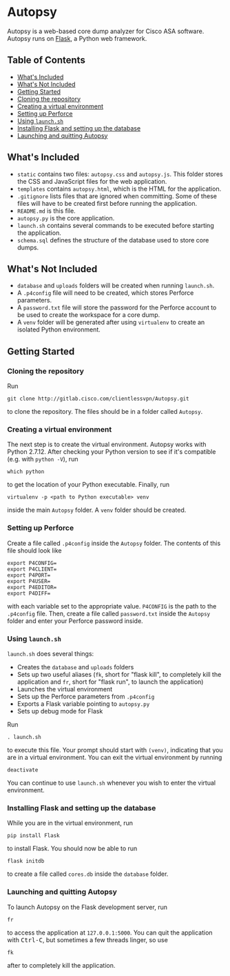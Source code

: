 # Autopsy

Autopsy is a web-based core dump analyzer for Cisco ASA software. Autopsy runs on [Flask](http://flask.pocoo.org/docs/0.11/), a Python web framework.

## Table of Contents

* [What's Included](#whats-included)
* [What's Not Included](#whats-not-included)
* [Getting Started](#getting-started)
 * [Cloning the repository](#cloning-the-repository)
 * [Creating a virtual environment](#creating-a-virtual-environment)
 * [Setting up Perforce](#setting-up-perforce)
 * [Using `launch.sh`](#using-launchsh)
 * [Installing Flask and setting up the database](#installing-flask-and-setting-up-the-database)
 * [Launching and quitting Autopsy](#launching-and-quitting-autopsy)

## What's Included

* `static` contains two files: `autopsy.css` and `autopsy.js`. This folder stores the CSS and JavaScript files for the web application.
* `templates` contains `autopsy.html`, which is the HTML for the application.
* `.gitignore` lists files that are ignored when committing. Some of these files will have to be created first before running the application.
* `README.md` is this file.
* `autopsy.py` is the core application.
* `launch.sh` contains several commands to be executed before starting the application.
* `schema.sql` defines the structure of the database used to store core dumps.

## What's Not Included

* `database` and `uploads` folders will be created when running `launch.sh`.
* A `.p4config` file will need to be created, which stores Perforce parameters.
* A `password.txt` file will store the password for the Perforce account to be used to create the workspace for a core dump.
* A `venv` folder will be generated after using `virtualenv` to create an isolated Python environment.

## Getting Started

### Cloning the repository

Run
```
git clone http://gitlab.cisco.com/clientlessvpn/Autopsy.git
```
to clone the repository. The files should be in a folder called `Autopsy`.

### Creating a virtual environment

The next step is to create the virtual environment. Autopsy works with Python 2.7.12. After checking your Python version to see if it's compatible (e.g. with `python -V`), run
```
which python
```
to get the location of your Python executable. Finally, run
```
virtualenv -p <path to Python executable> venv
```
inside the main `Autopsy` folder. A `venv` folder should be created.

### Setting up Perforce

Create a file called `.p4config` inside the `Autopsy` folder. The contents of this file should look like
```
export P4CONFIG=
export P4CLIENT=
export P4PORT=
export P4USER=
export P4EDITOR=
export P4DIFF=
```
with each variable set to the appropriate value. `P4CONFIG` is the path to the `.p4config` file. Then, create a file called `password.txt` inside the `Autopsy` folder and enter your Perforce password inside.

### Using `launch.sh`

`launch.sh` does several things:
* Creates the `database` and `uploads` folders
* Sets up two useful aliases (`fk`, short for "flask kill", to completely kill the application and `fr`, short for "flask run", to launch the application)
* Launches the virtual environment
* Sets up the Perforce parameters from `.p4config`
* Exports a Flask variable pointing to `autopsy.py`
* Sets up debug mode for Flask

Run
```
. launch.sh
```
to execute this file. Your prompt should start with `(venv)`, indicating that you are in a virtual environment. You can exit the virtual environment by running
```
deactivate
```
You can continue to use `launch.sh` whenever you wish to enter the virtual environment.

### Installing Flask and setting up the database

While you are in the virtual environment, run
```
pip install Flask
```
to install Flask. You should now be able to run
```
flask initdb
```
to create a file called `cores.db` inside the `database` folder.

### Launching and quitting Autopsy

To launch Autopsy on the Flask development server, run
```
fr
```
to access the application at `127.0.0.1:5000`. You can quit the application with <kbd>Ctrl-C</kbd>, but sometimes a few threads linger, so use
```
fk
```
after to completely kill the application.